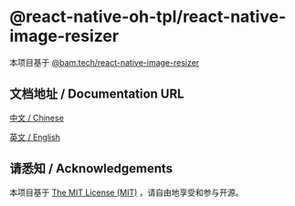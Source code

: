 # @react-native-oh-tpl/react-native-image-resizer

本项目基于 [@bam.tech/react-native-image-resizer](https://github.com/bamlab/react-native-image-resizer)

## 文档地址 / Documentation URL

[中文 / Chinese](https://gitee.com/react-native-oh-library/usage-docs/blob/master/zh-cn/bam-tech-react-native-image-resizer.md)

[英文 / English](https://gitee.com/react-native-oh-library/usage-docs/blob/master/zh-en/bam-tech-react-native-image-resizer.md)

## 请悉知 / Acknowledgements

本项目基于 [The MIT License (MIT)](https://github.com/bamlab/react-native-image-resizer/blob/master/LICENSE) ，请自由地享受和参与开源。
